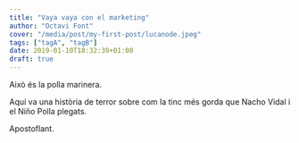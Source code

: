 ```yaml
---
title: "Vaya vaya con el marketing"
author: "Octavi Font"
cover: "/media/post/my-first-post/lucanode.jpeg"
tags: ["tagA", "tagB"]
date: 2019-01-10T18:32:39+01:00
draft: true
---
```


Això és la polla marinera.

<!--more-->

Aquí va una història de terror sobre com la tinc més gorda que Nacho Vidal i el Niño Polla plegats.

Apostoflant.
